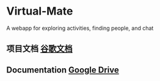 # Virtual-Mate
A webapp for exploring activities, finding people, and chat

## 项目文档 [谷歌文档][1]
## Documentation [Google Drive][1]

[1]: https://drive.google.com/file/d/1VYs0cqQfk-q3KPcK988Z0JtSJeJZBhPw/view?usp=sharing
